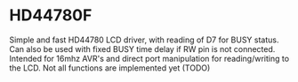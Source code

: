 # HD44780F
Simple and fast HD44780 LCD driver, with reading of D7 for BUSY status. Can also be used with fixed BUSY time delay if RW pin is not connected. Intended for 16mhz AVR's and direct port manipulation for reading/writing to the LCD. Not all functions are implemented yet (TODO)
